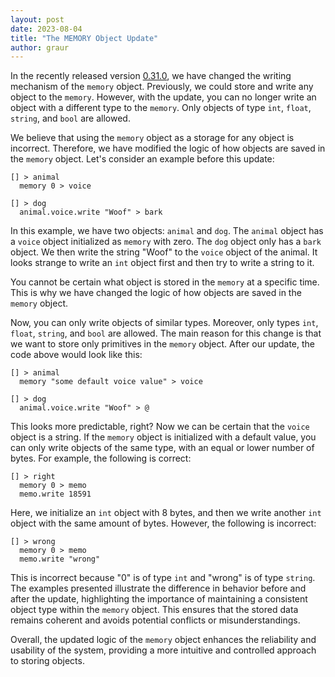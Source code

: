 ```yaml
---
layout: post
date: 2023-08-04
title: "The MEMORY Object Update"
author: graur
---
```


In the recently released version [0.31.0](https://github.com/objectionary/eo/releases/tag/0.31.0), we have changed the writing 
mechanism of the `memory` object. Previously, we could store and write any object to the `memory`. However, with the update, 
you can no longer write an object with a different type to the `memory`. Only objects of type `int`, `float`, `string`, 
and `bool` are allowed.

<!--more-->

We believe that using the `memory` object as a storage for any object is incorrect. Therefore, we have modified the logic of 
how objects are saved in the `memory` object. Let's consider an example before this update:

```
[] > animal
  memory 0 > voice

[] > dog
  animal.voice.write "Woof" > bark  
```

In this example, we have two objects: `animal` and `dog`. The `animal` object has a `voice` object initialized as `memory` with zero. The `dog` object only has a `bark` object. We then write the string "Woof" to the `voice` object of the animal. It looks strange to write an `int` object first and then try to write a string to it.

You cannot be certain what object is stored in the `memory` at a specific time. This is why we have changed the logic of how objects are saved in the `memory` object.

Now, you can only write objects of similar types. Moreover, only types `int`, `float`, `string`, and `bool` are allowed. The main reason for this change is that we want to store only primitives in the `memory` object. After our update, the code above would look like this:

```
[] > animal
  memory "some default voice value" > voice

[] > dog
  animal.voice.write "Woof" > @ 
```

This looks more predictable, right? Now we can be certain that the `voice` object is a string. If the `memory` object is initialized with a default value, you can only write objects of the same type, with an equal or lower number of bytes. For example, the following is correct:

```
[] > right
  memory 0 > memo
  memo.write 18591
```

Here, we initialize an `int` object with 8 bytes, and then we write another `int` object with the same amount of bytes. However, the following is incorrect:

```
[] > wrong
  memory 0 > memo
  memo.write "wrong"
```

This is incorrect because "0" is of type `int` and "wrong" is of type `string`.
The examples presented illustrate the difference in behavior before and after the update, highlighting the importance of maintaining a consistent object type within the `memory` object. This ensures that the stored data remains coherent and avoids potential conflicts or misunderstandings.

Overall, the updated logic of the `memory` object enhances the reliability and usability of the system, providing a more intuitive and controlled approach to storing objects.